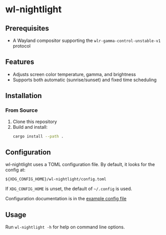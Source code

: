 # wl-nightlight

## Prerequisites

- A Wayland compositor supporting the `wlr-gamma-control-unstable-v1` protocol

## Features

- Adjusts screen color temperature, gamma, and brightness
- Supports both automatic (sunrise/sunset) and fixed time scheduling

## Installation

### From Source

1. Clone this repository
2. Build and install:
   ```sh
   cargo install --path .
   ```

## Configuration

wl-nightlight uses a TOML configuration file. By default, it looks for the config at:

`${XDG_CONFIG_HOME}/wl-nightlight/config.toml`

If `XDG_CONFIG_HOME` is unset, the default of `~/.config` is used.

Configuration documentation is in the [example config file](extra/example.toml)

## Usage

Run `wl-nightlight -h` for help on command line options.
